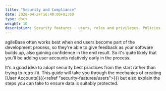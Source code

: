 ```yaml
---
title: "Security and Compliance"
date: 2020-04-24T16:40:00+01:00
type: docs
weight: 10
description: Security features - users, roles and privileges. Policies and procedures
---
```

agileBase often works best when end users become part of the development process, so they're able to give feedback as your software builds up, also gaining confidence in the end result. So it's quite likely that you'll be adding user accounts relatively early in the process.

It's a good idea to adopt security best practices from the start rather than trying to retro-fit. This guide will take you through the mechanics of creating [User Accounts]({{<relref "security-features/users">}}) but also explain the steps you can take to ensure data is suitably protected.